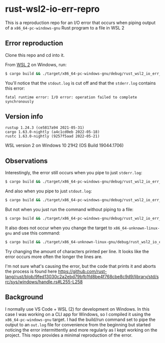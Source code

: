 # rust-wsl2-io-err-repro

This is a reproduction repo for an I/O error that occurs when piping output of a `x86_64-pc-windows-gnu` Rust program to a file in WSL 2

## Error reproduction

Clone this repo and cd into it.

From [WSL 2](https://docs.microsoft.com/en-us/windows/wsl/install) on Windows, run:

```sh
$ cargo build && ./target/x86_64-pc-windows-gnu/debug/rust_wsl2_io_err_repro.exe > stdout.log 2> stderr.log
```

You'll notice that the `stdout.log` is cut off and that the `stderr.log` contains this error:

```log
fatal runtime error: I/O error: operation failed to complete synchronously
```

## Version info

```
rustup 1.24.3 (ce5817a94 2021-05-31)
cargo 1.63.0-nightly (a4c1cd0eb 2022-05-18)
rustc 1.63.0-nightly (9257f5aad 2022-05-21)
```

WSL version 2 on Windows 10 21H2 (OS Build 19044.1706)

## Observations

Interestingly, the error still occurs when you pipe to just `stderr.log`:

```sh
$ cargo build && ./target/x86_64-pc-windows-gnu/debug/rust_wsl2_io_err_repro.exe 2> stderr.log
```

And also when you pipe to just `stdout.log`:

```sh
$ cargo build && ./target/x86_64-pc-windows-gnu/debug/rust_wsl2_io_err_repro.exe > stdout.log
```

But not when you just run the command without piping to a file:

```sh
$ cargo build && ./target/x86_64-pc-windows-gnu/debug/rust_wsl2_io_err_repro.exe
```

It also does not occur when you change the target to `x86_64-unknown-linux-gnu` and use this command:

```sh
$ cargo build && ./target/x86_64-unknown-linux-gnu/debug/rust_wsl2_io_err_repro > stdout.log 2> stderr.log
```

Try changing the amount of characters printed per line. It looks like the error occurs more often the longer the lines are.

I'm not sure what's causing the error, but the code that prints it and aborts the process is found here https://github.com/rust-lang/rust/blob/9fed13030c2a2ebd79bfb1fd8be4f768cbe8c9d9/library/std/src/sys/windows/handle.rs#L255-L258

## Background

I normally use VS Code + WSL (2) for development on Windows. In this case I was working on a CLI app for Windows, so I compiled it using the `x86_64-pc-windows-gnu` target. I had the build/run command set to pipe the output to an `out.log` file for convenience from the beginning but started noticing the error intermittently and more regularly as I kept working on the project. This repo provides a minimal reproduction of the error.

